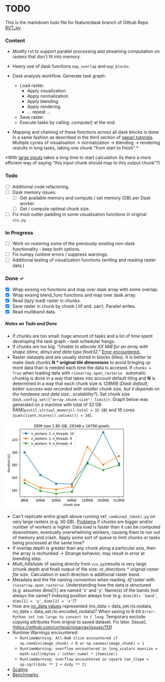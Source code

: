 # TODO

This is the markdown todo file for feature/dask branch of Github Repo [RVT_py](https://github.com/EarthObservation/RVT_py).

### Content

* Modify rvt to support parallel processing and streaming computation on rasters that don't fit into memory. 
* Heavy use of dask functions `map_overlap` and `map_blocks`.
* Dask analysis workflow. Generate task graph: 
  * Load raster. 
    * Apply visualization. 
    * Apply normalization. 
    * Apply blending. 
    * Apply rendering. 
    * ... repeat ...
  * Save raster. 
  * Execute tasks by calling .compute() at the end.

* Mapping and chaining of these functions across all dask blocks is done in a same fashion as described in the third section of  [napari tutorials](https://napari.org/tutorials/processing/dask.html). Multiple cycles of visualisation -> normalization -> blending -> rendering restults in long tasks, taking one chunk "from start to finish".\*  

\*With [large inputs](https://github.com/dask/dask/issues/3514) takes a long time to start calculation (Is there a more efficient way of saying "this input chunk should map to this output chunk"?)

### Todo

- [ ] Additional code refactoring. 
- [ ] Dask memory issues.
  - [ ] Get available memory and compute / set memory (GB) per Dask worker. 
  - [ ] Get / compute optimal chunk size. 
- [ ] Fix most outter padding in some visualization functions in original `vis.py`.

### In Progress

- [ ] Work on restoring some of the previously existing non-dask functionality - keep both options.
- [ ] Fix numpy runtime errors / suppress warnings.
- [ ] Additional testing of visualization functions (writing and reading raster data.)

### Done ✓

- [x] Wrap exising vis functions and map over dask array with some overlap. 
- [x] Wrap exising blend_func functions and map over dask array. 
- [x] Read (lazy load) raster in chunks.
- [x] Save raster in chunk by chunk (.tif and .zarr). Parallel writes. 
- [x] Read multiband data. 

##### _Notes on Todo and Done_
- If chunks are too small: huge amount of tasks and a lot of time spent developing the task graph - task scheduler hangs.
- If chunks are too big:  _"Unable to allocate XX MiB for an array with shape (dimx, dimy) and data type float32."_ [Error encountered.](https://stackoverflow.com/questions/62839068/memoryerror-unable-to-allocate-mib-for-an-array-with-shape-and-data-type-when) 
- Raster datasets and are usually stored in blocks (tiles). It is better to  make dask chunks **N * original tile dimensions** to avoid bringing up more data than is needed each time the data is accesed. If `chunks = True` when loading data with `rioxarray.open_rasterio ` automatic chunkig is done in a way that takes into account default tiling and **N** is determined in a way that each chunk size is 128MiB (_Dask default, better success was recorded with smaller chunk size, but it depends on the hardware and data size...scalability?_). Set chunk size `dask.config.set({"array.chunk-size": limit})`. Graph below was generated on a machine with total of 32 GB RAM(`psutil.virtual_memory().total = 32 GB`) and 16 cores (`sum(client.ncores().values()) = 16`).

![Comparision for chunk_size 8MiB, 16Mib, 32Mib, 64MiB, 128MiB. Calculation VAT_Combined, float32.](./docs/bmarks/csize_wt_ratio.png)
- Can't replicate entire graph above running `VAT_combined_(dask).py` on very large rasters (e.g. 30 GB). [Problems](https://github.com/dask/distributed/issues/2602) if chunks are bigger and/or number of workers is higher. Data load is faster than it can be computed downstream, eventually overwhelming workers, causing them to run out of memory and crash. Apply some sort of queue to limit chunks or tasks being processed at the same time?
- If overlap depth is greater than any chunk along a particular axis, then the array is rechunked -> Strange behavior, may result in error at blending step.
- _Multi_hillshade_ (if saving directly from `vis.py`)results is very large (chunk depth and final) output of file size: _nr_directions * original raster file size_. Calculation in each direction is additional raster band.
- Metadata and the file naming convention when reading _.tif_ raster with `rioxarray.open_rasterio`. Understanding how the data is structured (e.g. assumes dims[1:] are named 'x' and 'y'. Name(s) of the bands (not always the same)? Indexing position always true (e.g. `dims[0]= 'band'`, `dims[1] = 'y'`, `dims[2] = 'x'`)?
- How are [no_data values](https://corteva.github.io/rioxarray/stable/getting_started/nodata_management.html) represented (no_data = data_set.rio.nodata, no_data = data_set.rio.encoded_nodata)? When saving to 8-bit `Error: Python int too large to convert to C long`. Temporary exclude copying attributes from orignal to saved dataset. Fix later. [Issue].(https://github.com/corteva/rioxarray/issues/113)
- Runtime Warnings encountered:
  - `RuntimeWarning: All-NaN slice encountered if np.nanmin(image_chunk) < 0 or np.nanmax(image_chunk) > 1`
  - `RuntimeWarning: overflow encountered in long_scalars maxsize = math.ceil(nbytes / (other_numel * itemsize))`
  - `RuntimeWarning: overflow encountered in square tan_slope = np.sqrt(dzdx ** 2 + dzdy ** 2)`
- [Scaling](https://www.jennakwon.page/2021/03/benchmarks-dask-distributed-vs-ray-for.html).
- [Benchmarks](https://matthewrocklin.com/blog/work/2017/07/03/scaling).